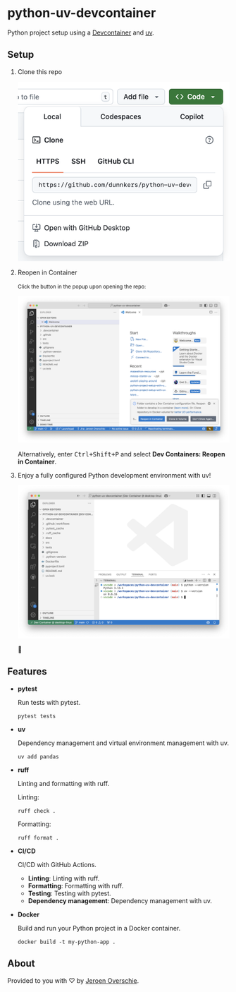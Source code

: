 # python-uv-devcontainer

Python project setup using a [Devcontainer](https://containers.dev) and [uv](https://github.com/astral-sh/uv).

## Setup

1. Clone this repo

    ![alt text](<docs/Screenshot 2025-04-23 at 17.19.10.png>)
2. Reopen in Container

    <small>Click the button in the popup upon opening the repo:</small>

    ![alt text](<docs/Screenshot 2025-04-23 at 17.20.22.png>)

    Alternatively, enter <kbd>Ctrl+Shift+P</kbd> and select **Dev Containers: Reopen in Container**.

3. Enjoy a fully configured Python development environment with uv!

    ![alt text](<docs/Screenshot 2025-04-23 at 17.29.45.png>)

    🎉

## Features

- **pytest**

    Run tests with pytest.

    ```
    pytest tests
    ```

- **uv**

    Dependency management and virtual environment management with uv.

    ```
    uv add pandas
    ```

- **ruff**

    Linting and formatting with ruff.

    Linting:

    ```
    ruff check .
    ```

    Formatting:

    ```
    ruff format .
    ```

- **CI/CD**

    CI/CD with GitHub Actions.

    - **Linting**: Linting with ruff.
    - **Formatting**: Formatting with ruff.
    - **Testing**: Testing with pytest.
    - **Dependency management**: Dependency management with uv.

- **Docker**

    Build and run your Python project in a Docker container.

    ```
    docker build -t my-python-app .
    ```

## About

Provided to you with ♡ by [Jeroen Overschie](https://jeroenoverschie.nl/).